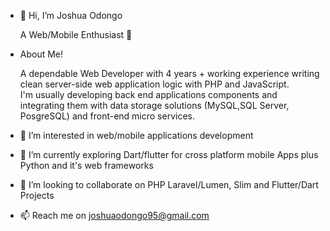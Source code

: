 - 👋 Hi, I’m Joshua Odongo

    A Web/Mobile  Enthusiast 🚀

- About Me!
     
  A dependable Web Developer with 4 years + working experience writing clean server-side web application logic with PHP and JavaScript.                        
  I'm usually developing back end applications components and integrating them with data storage solutions (MySQL,SQL Server, PosgreSQL) and front-end micro services.
     
- 👀 I’m interested in web/mobile applications development 
- 🌱 I’m currently exploring Dart/flutter for cross platform mobile Apps plus Python and it's web frameworks
- 💞️ I’m looking to collaborate on PHP Laravel/Lumen, Slim and Flutter/Dart Projects
- 📫 Reach me on joshuaodongo95@gmail.com

<!---
joshuaodongo95/joshuaodongo95 is a ✨ special ✨ repository because its `README.md` (this file) appears on your GitHub profile.
You can click the Preview link to take a look at your changes.
--->
